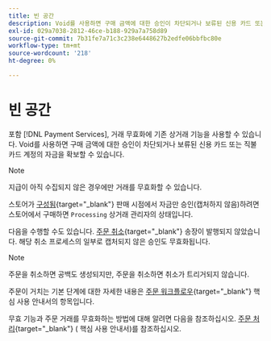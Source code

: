 ```yaml
---
title: 빈 공간
description: Void를 사용하면 구매 금액에 대한 승인이 차단되거나 보류된 신용 카드 또는 직불 카드 계정의 자금을 확보할 수 있습니다.
exl-id: 029a7038-2812-46ce-b188-929a7a758d89
source-git-commit: 7b31fe7a71c3c238e6448627b2edfe06bbfbc80e
workflow-type: tm+mt
source-wordcount: '218'
ht-degree: 0%

---
```


# 빈 공간

포함 [!DNL Payment Services], 거래 무효화에 기존 상거래 기능을 사용할 수 있습니다. Void를 사용하면 구매 금액에 대한 승인이 차단되거나 보류된 신용 카드 또는 직불 카드 계정의 자금을 확보할 수 있습니다.

>[!NOTE]
>
>지급이 아직 수집되지 않은 경우에만 거래를 무효화할 수 있습니다.

스토어가 [구성됨](https://docs.magento.com/user-guide/configuration/sales/payment-methods.html#payment-actions){target="_blank"} 판매 시점에서 자금만 승인(캡처하지 않음)하려면 스토어에서 구매하면 `Processing` 상거래 관리자의 상태입니다.

다음을 수행할 수도 있습니다. [주문 취소](https://docs.magento.com/user-guide/sales/order-update.html#cancel-a-pending-order){target="_blank"} 송장이 발행되지 않았습니다. 해당 취소 프로세스의 일부로 캡처되지 않은 승인도 무효화됩니다.

>[!NOTE]
>
>주문을 취소하면 공백도 생성되지만, 주문을 취소하면 취소가 트리거되지 않습니다.

주문이 거치는 기본 단계에 대한 자세한 내용은 [주문 워크플로우](https://docs.magento.com/user-guide/sales/order-workflow.html){target="_blank"} 핵심 사용 안내서의 항목입니다.

무효 기능과 주문 거래를 무효화하는 방법에 대해 알려면 다음을 참조하십시오. [주문 처리](https://docs.magento.com/user-guide/sales/order-processing.html){target="_blank"} ( 핵심 사용 안내서)를 참조하십시오.
